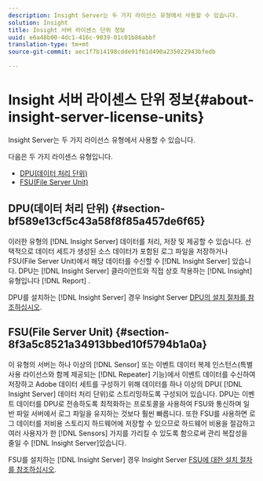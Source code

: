 ```yaml
---
description: Insight Server는 두 가지 라이선스 유형에서 사용할 수 있습니다.
solution: Insight
title: Insight 서버 라이센스 단위 정보
uuid: e6a48b00-4dc1-416c-9039-01c01b86abbf
translation-type: tm+mt
source-git-commit: aec1f7b14198cdde91f61d490a235022943bfedb

---
```



# Insight 서버 라이센스 단위 정보{#about-insight-server-license-units}

Insight Server는 두 가지 라이선스 유형에서 사용할 수 있습니다.

다음은 두 가지 라이센스 유형입니다.

* [DPU(데이터 처리 단위)](../../../home/c-inst-svr/c-install-ins-svr/c-abt-inst-svr-lic-units.md#section-bf589e13cf5c43a58f8f85a457de6f65)
* [FSU(File Server Unit)](../../../home/c-inst-svr/c-install-ins-svr/c-abt-inst-svr-lic-units.md#section-8f3a5c8521a34913bbed10f5794b1a0a)

## DPU(데이터 처리 단위) {#section-bf589e13cf5c43a58f8f85a457de6f65}

이러한 유형의 [!DNL Insight Server] 데이터를 처리, 저장 및 제공할 수 있습니다. 선택적으로 데이터 세트가 생성된 소스 데이터가 포함된 로그 파일을 저장하거나 FSU(File Server Unit)에서 해당 데이터를 수신할 수 [!DNL Insight Server] 있습니다. DPU는 [!DNL Insight Server] 클라이언트와 직접 상호 작용하는 [!DNL Insight] 유형입니다 [!DNL Report] .

DPU를 설치하는 [!DNL Insight Server] 경우 Insight Server [DPU의 설치 절차를 참조하십시오](../../../home/c-inst-svr/c-install-ins-svr/t-install-proc-inst-svr-dpu/t-install-proc-inst-svr-dpu.md#task-ce1ac85294604467ab750b24176d25bc).

## FSU(File Server Unit) {#section-8f3a5c8521a34913bbed10f5794b1a0a}

이 유형의 서버는 하나 이상의 [!DNL Sensor] 또는 이벤트 데이터 복제 인스턴스(특별 사용 라이선스와 함께 제공되는 [!DNL Repeater] 기능)에서 이벤트 데이터를 수신하여 저장하고 Adobe 데이터 세트를 구성하기 위해 데이터를 하나 이상의 DPU( [!DNL Insight Server] 데이터 처리 단위)로 스트리밍하도록 구성되어 있습니다. DPU는 이벤트 데이터를 DPU로 전송하도록 최적화하는 프로토콜을 사용하여 FSU와 통신하며 일반 파일 서버에서 로그 파일을 유지하는 것보다 훨씬 빠릅니다. 또한 FSU를 사용하면 로그 데이터를 저비용 스토리지 하드웨어에 저장할 수 있으므로 하드웨어 비용을 절감하고 여러 사용자가 한 [!DNL Sensors] 가지를 가리킬 수 있도록 함으로써 관리 복잡성을 줄일 수 [!DNL Insight Server]있습니다.

FSU를 설치하는 [!DNL Insight Server] 경우 Insight Server [FSU에 대한 설치 절차를 참조하십시오](../../../home/c-inst-svr/c-install-ins-svr/t-inst-proc-fsu.md#task-e4a4a791b6694119ba45b36f3e573016).

